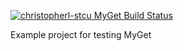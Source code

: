 [![christopherl-stcu MyGet Build Status](https://www.myget.org/BuildSource/Badge/christopherl-stcu?identifier=f998a865-54e0-49e9-80dd-20f45b4c91f7)](https://www.myget.org/)

Example project for testing MyGet
